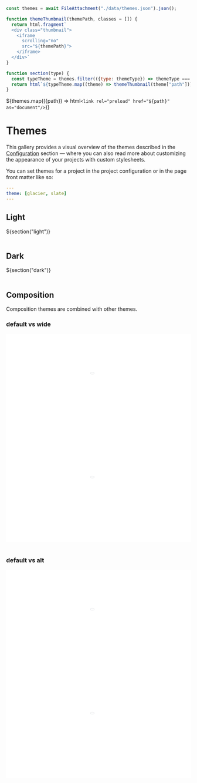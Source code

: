 ```js
const themes = await FileAttachment("./data/themes.json").json();
```

```js
function themeThumbnail(themePath, classes = []) {
  return html.fragment`
  <div class="thumbnail">
    <iframe
      scrolling="no"
      src="${themePath}">
    </iframe>
  </div>`
}

function section(type) {
  const typeTheme = themes.filter(({type: themeType}) => themeType === type);
  return html`${typeTheme.map((theme) => themeThumbnail(theme["path"]))}`
}
```

<!-- preload for faster page load-->
${themes.map(({path}) => html`<link rel="preload" href="${path}" as="document"/>`)}

<style>
  .thumbnail {
    position: relative;
    width: 100%;
    max-width: 640px;
    aspect-ratio: 16/9;
    overflow: hidden;
  }

  .thumbnail iframe.wide, .thumbnail iframe.default {
    transform: scale(0.3);
    min-width: calc((640 / 0.3) * 1px);;
    width: 100%;
  }

  .thumbnail iframe {
    position: absolute;
    transform: scale(0.64);
    transform-origin: top left;
    min-width: calc((640 / 0.64) * 1px);
    width: 100%;
    aspect-ratio: 16/9;
    border: transparent 1px;
    pointer-events: none;
  }
</style>


# Themes
This gallery provides a visual overview of the themes described in the [Configuration](../../config) section — where you can also read more about customizing the appearance of your projects with custom stylesheets.

You can set themes for a project in the project configuration or in the page front matter like so:
```yaml
---
theme: [glacier, slate]
---
```

## Light

<div>${section("light")}</div>
<br/>

## Dark

<div>${section("dark")}</div>
<br/>

## Composition
Composition themes are combined with other themes.

### default vs wide
<div>
  <div class="thumbnail">
    <iframe
      class="default"
      scrolling="no"
      src="showcase/default">
    </iframe>
  </div>
  <div class="thumbnail">
    <iframe
      class="wide"
      scrolling="no"
      src="showcase/wide">
    </iframe>
  </div>
</div>
<br/>

### default vs alt
<div>
  <div class="thumbnail">
    <iframe
      class="default"
      scrolling="no"
      src="showcase/default">
    </iframe>
  </div>
  <div class="thumbnail">
    <iframe
      class="wide"
      scrolling="no"
      src="showcase/alt">
    </iframe>
  </div>
</div>
